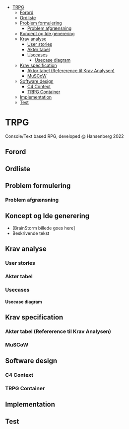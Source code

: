 - [TRPG](#trpg)
  - [Forord](#forord)
  - [Ordliste](#ordliste)
  - [Problem formulering](#problem-formulering)
    - [Problem afgrænsning](#problem-afgrænsning)
  - [Koncept og Ide generering](#koncept-og-ide-generering)
  - [Krav analyse](#krav-analyse)
    - [User stories](#user-stories)
    - [Aktør tabel](#aktør-tabel)
    - [Usecases](#usecases)
      - [Usecase diagram](#usecase-diagram)
  - [Krav specification](#krav-specification)
    - [Aktør tabel (Refererence til Krav Analysen)](#aktør-tabel-refererence-til-krav-analysen)
    - [MuSCoW](#muscow)
  - [Software design](#software-design)
    - [C4 Context](#c4-context)
    - [TRPG Container](#trpg-container)
  - [Implementation](#implementation)
  - [Test](#test)

# TRPG
Console/Text based RPG, developed @ Hansenberg 2022

## Forord

## Ordliste

## Problem formulering

### Problem afgrænsning

## Koncept og Ide generering

 * [BrainStorm billede goes here]
 * Beskrivende tekst

## Krav analyse

### User stories

### Aktør tabel

### Usecases

#### Usecase diagram

## Krav specification

### Aktør tabel (Refererence til Krav Analysen)

### MuSCoW

## Software design

### C4 Context

### TRPG Container

## Implementation

## Test

